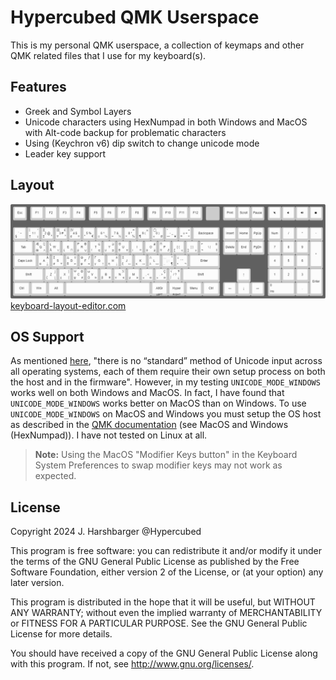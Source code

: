 # Hypercubed QMK Userspace

This is my personal QMK userspace, a collection of keymaps and other QMK related files that I use for my keyboard(s).

## Features

* Greek and Symbol Layers
* Unicode characters using HexNumpad in both Windows and MacOS with Alt-code backup for problematic characters
* Using (Keychron v6) dip switch to change unicode mode
* Leader key support

## Layout

![Layout](./keyboard-layout.png)
[keyboard-layout-editor.com](http://www.keyboard-layout-editor.com/#/gists/912555eb0e702d68f874cf1906143ca6)

## OS Support

As mentioned [here](https://docs.qmk.fm/#/feature_unicode), "there is no “standard” method of Unicode input across all operating systems, each of them require their own setup process on both the host and in the firmware".  However, in my testing `UNICODE_MODE_WINDOWS` works well on both Windows and MacOS.  In fact, I have found that `UNICODE_MODE_WINDOWS` works better on MacOS than on Windows.  To use `UNICODE_MODE_WINDOWS` on MacOS and Windows you must setup the OS host as described in the [QMK documentation](https://docs.qmk.fm/#/feature_unicode?id=input-modes) (see MacOS and Windows (HexNumpad)).  I have not tested on Linux at all.

> **Note:** Using the MacOS "Modifier Keys button" in the Keyboard System Preferences to swap modifier keys may not work as expected.

## License

Copyright 2024 J. Harshbarger @Hypercubed

This program is free software: you can redistribute it and/or modify
it under the terms of the GNU General Public License as published by
the Free Software Foundation, either version 2 of the License, or
(at your option) any later version.

This program is distributed in the hope that it will be useful,
but WITHOUT ANY WARRANTY; without even the implied warranty of
MERCHANTABILITY or FITNESS FOR A PARTICULAR PURPOSE.  See the
GNU General Public License for more details.

You should have received a copy of the GNU General Public License
along with this program.  If not, see <http://www.gnu.org/licenses/>.

